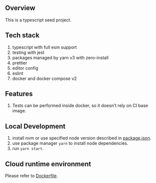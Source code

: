 ## Overview
This is a typescript seed project.

## Tech stack
1. typescript with full esm support
2. testing with jest
3. packages managed by yarn v3 with zero-install
4. prettier
5. editor config
6. eslint
7. docker and docker compose v2

## Features
1. Tests can be performed inside docker, so it doesn't rely on CI base image.

## Local Development
1. install nvm or use specified node version described in [package.json](/package.json).
2. use package manager `yarn` to install node dependencies.
3. run `yarn start`.

## Cloud runtime environment
Please refer to [Dockerfile](/docker/Dockerfile).
